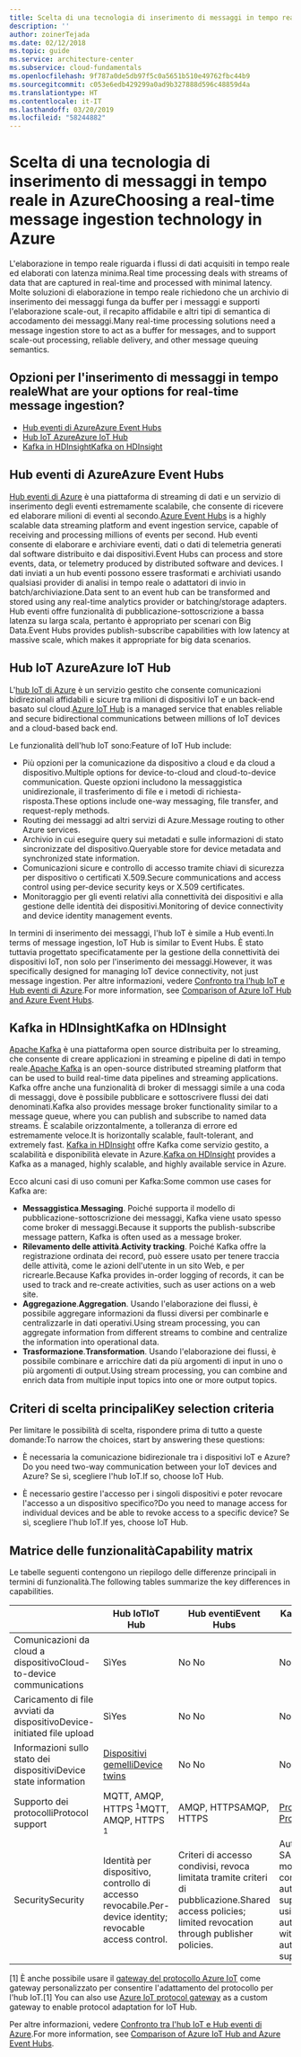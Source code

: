 ```yaml
---
title: Scelta di una tecnologia di inserimento di messaggi in tempo reale
description: ''
author: zoinerTejada
ms.date: 02/12/2018
ms.topic: guide
ms.service: architecture-center
ms.subservice: cloud-fundamentals
ms.openlocfilehash: 9f787a0de5db97f5c0a5651b510e49762fbc44b9
ms.sourcegitcommit: c053e6edb429299a0ad9b327888d596c48859d4a
ms.translationtype: HT
ms.contentlocale: it-IT
ms.lasthandoff: 03/20/2019
ms.locfileid: "58244882"
---
```

# <a name="choosing-a-real-time-message-ingestion-technology-in-azure"></a><span data-ttu-id="c82e9-102">Scelta di una tecnologia di inserimento di messaggi in tempo reale in Azure</span><span class="sxs-lookup"><span data-stu-id="c82e9-102">Choosing a real-time message ingestion technology in Azure</span></span>

<span data-ttu-id="c82e9-103">L'elaborazione in tempo reale riguarda i flussi di dati acquisiti in tempo reale ed elaborati con latenza minima.</span><span class="sxs-lookup"><span data-stu-id="c82e9-103">Real time processing deals with streams of data that are captured in real-time and processed with minimal latency.</span></span> <span data-ttu-id="c82e9-104">Molte soluzioni di elaborazione in tempo reale richiedono che un archivio di inserimento dei messaggi funga da buffer per i messaggi e supporti l'elaborazione scale-out, il recapito affidabile e altri tipi di semantica di accodamento dei messaggi.</span><span class="sxs-lookup"><span data-stu-id="c82e9-104">Many real-time processing solutions need a message ingestion store to act as a buffer for messages, and to support scale-out processing, reliable delivery, and other message queuing semantics.</span></span>

<!-- markdownlint-disable MD026 -->

## <a name="what-are-your-options-for-real-time-message-ingestion"></a><span data-ttu-id="c82e9-105">Opzioni per l'inserimento di messaggi in tempo reale</span><span class="sxs-lookup"><span data-stu-id="c82e9-105">What are your options for real-time message ingestion?</span></span>

<!-- markdownlint-enable MD026 -->

- [<span data-ttu-id="c82e9-106">Hub eventi di Azure</span><span class="sxs-lookup"><span data-stu-id="c82e9-106">Azure Event Hubs</span></span>](/azure/event-hubs/)
- [<span data-ttu-id="c82e9-107">Hub IoT Azure</span><span class="sxs-lookup"><span data-stu-id="c82e9-107">Azure IoT Hub</span></span>](/azure/iot-hub/)
- [<span data-ttu-id="c82e9-108">Kafka in HDInsight</span><span class="sxs-lookup"><span data-stu-id="c82e9-108">Kafka on HDInsight</span></span>](/azure/hdinsight/kafka/apache-kafka-get-started)

## <a name="azure-event-hubs"></a><span data-ttu-id="c82e9-109">Hub eventi di Azure</span><span class="sxs-lookup"><span data-stu-id="c82e9-109">Azure Event Hubs</span></span>

<span data-ttu-id="c82e9-110">[Hub eventi di Azure](/azure/event-hubs/) è una piattaforma di streaming di dati e un servizio di inserimento degli eventi estremamente scalabile, che consente di ricevere ed elaborare milioni di eventi al secondo.</span><span class="sxs-lookup"><span data-stu-id="c82e9-110">[Azure Event Hubs](/azure/event-hubs/) is a highly scalable data streaming platform and event ingestion service, capable of receiving and processing millions of events per second.</span></span> <span data-ttu-id="c82e9-111">Hub eventi consente di elaborare e archiviare eventi, dati o dati di telemetria generati dal software distribuito e dai dispositivi.</span><span class="sxs-lookup"><span data-stu-id="c82e9-111">Event Hubs can process and store events, data, or telemetry produced by distributed software and devices.</span></span> <span data-ttu-id="c82e9-112">I dati inviati a un hub eventi possono essere trasformati e archiviati usando qualsiasi provider di analisi in tempo reale o adattatori di invio in batch/archiviazione.</span><span class="sxs-lookup"><span data-stu-id="c82e9-112">Data sent to an event hub can be transformed and stored using any real-time analytics provider or batching/storage adapters.</span></span> <span data-ttu-id="c82e9-113">Hub eventi offre funzionalità di pubblicazione-sottoscrizione a bassa latenza su larga scala, pertanto è appropriato per scenari con Big Data.</span><span class="sxs-lookup"><span data-stu-id="c82e9-113">Event Hubs provides publish-subscribe capabilities with low latency at massive scale, which makes it appropriate for big data scenarios.</span></span>

## <a name="azure-iot-hub"></a><span data-ttu-id="c82e9-114">Hub IoT Azure</span><span class="sxs-lookup"><span data-stu-id="c82e9-114">Azure IoT Hub</span></span>

<span data-ttu-id="c82e9-115">L'[hub IoT di Azure](/azure/iot-hub/) è un servizio gestito che consente comunicazioni bidirezionali affidabili e sicure tra milioni di dispositivi IoT e un back-end basato sul cloud.</span><span class="sxs-lookup"><span data-stu-id="c82e9-115">[Azure IoT Hub](/azure/iot-hub/) is a managed service that enables reliable and secure bidirectional communications between millions of IoT devices and a cloud-based back end.</span></span>

<span data-ttu-id="c82e9-116">Le funzionalità dell'hub IoT sono:</span><span class="sxs-lookup"><span data-stu-id="c82e9-116">Feature of IoT Hub include:</span></span>

- <span data-ttu-id="c82e9-117">Più opzioni per la comunicazione da dispositivo a cloud e da cloud a dispositivo.</span><span class="sxs-lookup"><span data-stu-id="c82e9-117">Multiple options for device-to-cloud and cloud-to-device communication.</span></span> <span data-ttu-id="c82e9-118">Queste opzioni includono la messaggistica unidirezionale, il trasferimento di file e i metodi di richiesta-risposta.</span><span class="sxs-lookup"><span data-stu-id="c82e9-118">These options include one-way messaging, file transfer, and request-reply methods.</span></span>
- <span data-ttu-id="c82e9-119">Routing dei messaggi ad altri servizi di Azure.</span><span class="sxs-lookup"><span data-stu-id="c82e9-119">Message routing to other Azure services.</span></span>
- <span data-ttu-id="c82e9-120">Archivio in cui eseguire query sui metadati e sulle informazioni di stato sincronizzate del dispositivo.</span><span class="sxs-lookup"><span data-stu-id="c82e9-120">Queryable store for device metadata and synchronized state information.</span></span>
- <span data-ttu-id="c82e9-121">Comunicazioni sicure e controllo di accesso tramite chiavi di sicurezza per dispositivo o certificati X.509.</span><span class="sxs-lookup"><span data-stu-id="c82e9-121">Secure communications and access control using per-device security keys or X.509 certificates.</span></span>
- <span data-ttu-id="c82e9-122">Monitoraggio per gli eventi relativi alla connettività dei dispositivi e alla gestione delle identità dei dispositivi.</span><span class="sxs-lookup"><span data-stu-id="c82e9-122">Monitoring of device connectivity and device identity management events.</span></span>

<span data-ttu-id="c82e9-123">In termini di inserimento dei messaggi, l'hub IoT è simile a Hub eventi.</span><span class="sxs-lookup"><span data-stu-id="c82e9-123">In terms of message ingestion, IoT Hub is similar to Event Hubs.</span></span> <span data-ttu-id="c82e9-124">È stato tuttavia progettato specificatamente per la gestione della connettività dei dispositivi IoT, non solo per l'inserimento dei messaggi.</span><span class="sxs-lookup"><span data-stu-id="c82e9-124">However, it was specifically designed for managing IoT device connectivity, not just message ingestion.</span></span> <span data-ttu-id="c82e9-125">Per altre informazioni, vedere [Confronto tra l'hub IoT e Hub eventi di Azure](/azure/iot-hub/iot-hub-compare-event-hubs).</span><span class="sxs-lookup"><span data-stu-id="c82e9-125">For more information, see [Comparison of Azure IoT Hub and Azure Event Hubs](/azure/iot-hub/iot-hub-compare-event-hubs).</span></span>

## <a name="kafka-on-hdinsight"></a><span data-ttu-id="c82e9-126">Kafka in HDInsight</span><span class="sxs-lookup"><span data-stu-id="c82e9-126">Kafka on HDInsight</span></span>

<span data-ttu-id="c82e9-127">[Apache Kafka](https://kafka.apache.org/) è una piattaforma open source distribuita per lo streaming, che consente di creare applicazioni in streaming e pipeline di dati in tempo reale.</span><span class="sxs-lookup"><span data-stu-id="c82e9-127">[Apache Kafka](https://kafka.apache.org/) is an open-source distributed streaming platform that can be used to build real-time data pipelines and streaming applications.</span></span> <span data-ttu-id="c82e9-128">Kafka offre anche una funzionalità di broker di messaggi simile a una coda di messaggi, dove è possibile pubblicare e sottoscrivere flussi dei dati denominati.</span><span class="sxs-lookup"><span data-stu-id="c82e9-128">Kafka also provides message broker functionality similar to a message queue, where you can publish and subscribe to named data streams.</span></span> <span data-ttu-id="c82e9-129">È scalabile orizzontalmente, a tolleranza di errore ed estremamente veloce.</span><span class="sxs-lookup"><span data-stu-id="c82e9-129">It is horizontally scalable, fault-tolerant, and extremely fast.</span></span> <span data-ttu-id="c82e9-130">[Kafka in HDInsight](/azure/hdinsight/kafka/apache-kafka-get-started) offre Kafka come servizio gestito, a scalabilità e disponibilità elevate in Azure.</span><span class="sxs-lookup"><span data-stu-id="c82e9-130">[Kafka on HDInsight](/azure/hdinsight/kafka/apache-kafka-get-started) provides a Kafka as a managed, highly scalable, and highly available service in Azure.</span></span>

<span data-ttu-id="c82e9-131">Ecco alcuni casi di uso comuni per Kafka:</span><span class="sxs-lookup"><span data-stu-id="c82e9-131">Some common use cases for Kafka are:</span></span>

- <span data-ttu-id="c82e9-132">**Messaggistica**.</span><span class="sxs-lookup"><span data-stu-id="c82e9-132">**Messaging**.</span></span> <span data-ttu-id="c82e9-133">Poiché supporta il modello di pubblicazione-sottoscrizione dei messaggi, Kafka viene usato spesso come broker di messaggi.</span><span class="sxs-lookup"><span data-stu-id="c82e9-133">Because it supports the publish-subscribe message pattern, Kafka is often used as a message broker.</span></span>
- <span data-ttu-id="c82e9-134">**Rilevamento delle attività**.</span><span class="sxs-lookup"><span data-stu-id="c82e9-134">**Activity tracking**.</span></span> <span data-ttu-id="c82e9-135">Poiché Kafka offre la registrazione ordinata dei record, può essere usato per tenere traccia delle attività, come le azioni dell'utente in un sito Web, e per ricrearle.</span><span class="sxs-lookup"><span data-stu-id="c82e9-135">Because Kafka provides in-order logging of records, it can be used to track and re-create activities, such as user actions on a web site.</span></span>
- <span data-ttu-id="c82e9-136">**Aggregazione**.</span><span class="sxs-lookup"><span data-stu-id="c82e9-136">**Aggregation**.</span></span> <span data-ttu-id="c82e9-137">Usando l'elaborazione dei flussi, è possibile aggregare informazioni da flussi diversi per combinarle e centralizzarle in dati operativi.</span><span class="sxs-lookup"><span data-stu-id="c82e9-137">Using stream processing, you can aggregate information from different streams to combine and centralize the information into operational data.</span></span>
- <span data-ttu-id="c82e9-138">**Trasformazione**.</span><span class="sxs-lookup"><span data-stu-id="c82e9-138">**Transformation**.</span></span> <span data-ttu-id="c82e9-139">Usando l'elaborazione dei flussi, è possibile combinare e arricchire dati da più argomenti di input in uno o più argomenti di output.</span><span class="sxs-lookup"><span data-stu-id="c82e9-139">Using stream processing, you can combine and enrich data from multiple input topics into one or more output topics.</span></span>

## <a name="key-selection-criteria"></a><span data-ttu-id="c82e9-140">Criteri di scelta principali</span><span class="sxs-lookup"><span data-stu-id="c82e9-140">Key selection criteria</span></span>

<span data-ttu-id="c82e9-141">Per limitare le possibilità di scelta, rispondere prima di tutto a queste domande:</span><span class="sxs-lookup"><span data-stu-id="c82e9-141">To narrow the choices, start by answering these questions:</span></span>

- <span data-ttu-id="c82e9-142">È necessaria la comunicazione bidirezionale tra i dispositivi IoT e Azure?</span><span class="sxs-lookup"><span data-stu-id="c82e9-142">Do you need two-way communication between your IoT devices and Azure?</span></span> <span data-ttu-id="c82e9-143">Se sì, scegliere l'hub IoT.</span><span class="sxs-lookup"><span data-stu-id="c82e9-143">If so, choose IoT Hub.</span></span>

- <span data-ttu-id="c82e9-144">È necessario gestire l'accesso per i singoli dispositivi e poter revocare l'accesso a un dispositivo specifico?</span><span class="sxs-lookup"><span data-stu-id="c82e9-144">Do you need to manage access for individual devices and be able to revoke access to a specific device?</span></span> <span data-ttu-id="c82e9-145">Se sì, scegliere l'hub IoT.</span><span class="sxs-lookup"><span data-stu-id="c82e9-145">If yes, choose IoT Hub.</span></span>

## <a name="capability-matrix"></a><span data-ttu-id="c82e9-146">Matrice delle funzionalità</span><span class="sxs-lookup"><span data-stu-id="c82e9-146">Capability matrix</span></span>

<span data-ttu-id="c82e9-147">Le tabelle seguenti contengono un riepilogo delle differenze principali in termini di funzionalità.</span><span class="sxs-lookup"><span data-stu-id="c82e9-147">The following tables summarize the key differences in capabilities.</span></span>

<!-- markdownlint-disable MD033 -->

| | <span data-ttu-id="c82e9-148">Hub IoT</span><span class="sxs-lookup"><span data-stu-id="c82e9-148">IoT Hub</span></span> | <span data-ttu-id="c82e9-149">Hub eventi</span><span class="sxs-lookup"><span data-stu-id="c82e9-149">Event Hubs</span></span> | <span data-ttu-id="c82e9-150">Kafka in HDInsight</span><span class="sxs-lookup"><span data-stu-id="c82e9-150">Kafka on HDInsight</span></span> |
| --- | --- | --- | --- |
| <span data-ttu-id="c82e9-151">Comunicazioni da cloud a dispositivo</span><span class="sxs-lookup"><span data-stu-id="c82e9-151">Cloud-to-device communications</span></span> | <span data-ttu-id="c82e9-152">Sì</span><span class="sxs-lookup"><span data-stu-id="c82e9-152">Yes</span></span> | <span data-ttu-id="c82e9-153">No </span><span class="sxs-lookup"><span data-stu-id="c82e9-153">No</span></span> | <span data-ttu-id="c82e9-154">No </span><span class="sxs-lookup"><span data-stu-id="c82e9-154">No</span></span> |
| <span data-ttu-id="c82e9-155">Caricamento di file avviati da dispositivo</span><span class="sxs-lookup"><span data-stu-id="c82e9-155">Device-initiated file upload</span></span> | <span data-ttu-id="c82e9-156">Sì</span><span class="sxs-lookup"><span data-stu-id="c82e9-156">Yes</span></span> | <span data-ttu-id="c82e9-157">No </span><span class="sxs-lookup"><span data-stu-id="c82e9-157">No</span></span> | <span data-ttu-id="c82e9-158">No </span><span class="sxs-lookup"><span data-stu-id="c82e9-158">No</span></span> |
| <span data-ttu-id="c82e9-159">Informazioni sullo stato dei dispositivi</span><span class="sxs-lookup"><span data-stu-id="c82e9-159">Device state information</span></span> | [<span data-ttu-id="c82e9-160">Dispositivi gemelli</span><span class="sxs-lookup"><span data-stu-id="c82e9-160">Device twins</span></span>](/azure/iot-hub/iot-hub-devguide-device-twins) | <span data-ttu-id="c82e9-161">No </span><span class="sxs-lookup"><span data-stu-id="c82e9-161">No</span></span> | <span data-ttu-id="c82e9-162">No </span><span class="sxs-lookup"><span data-stu-id="c82e9-162">No</span></span> |
| <span data-ttu-id="c82e9-163">Supporto dei protocolli</span><span class="sxs-lookup"><span data-stu-id="c82e9-163">Protocol support</span></span> | <span data-ttu-id="c82e9-164">MQTT, AMQP, HTTPS <sup>1</sup></span><span class="sxs-lookup"><span data-stu-id="c82e9-164">MQTT, AMQP, HTTPS <sup>1</sup></span></span> | <span data-ttu-id="c82e9-165">AMQP, HTTPS</span><span class="sxs-lookup"><span data-stu-id="c82e9-165">AMQP, HTTPS</span></span> | [<span data-ttu-id="c82e9-166">Protocollo Kafka</span><span class="sxs-lookup"><span data-stu-id="c82e9-166">Kafka Protocol</span></span>](https://cwiki.apache.org/confluence/display/KAFKA/A+Guide+To+The+Kafka+Protocol) |
| <span data-ttu-id="c82e9-167">Security</span><span class="sxs-lookup"><span data-stu-id="c82e9-167">Security</span></span> | <span data-ttu-id="c82e9-168">Identità per dispositivo, controllo di accesso revocabile.</span><span class="sxs-lookup"><span data-stu-id="c82e9-168">Per-device identity; revocable access control.</span></span> | <span data-ttu-id="c82e9-169">Criteri di accesso condivisi, revoca limitata tramite criteri di pubblicazione.</span><span class="sxs-lookup"><span data-stu-id="c82e9-169">Shared access policies; limited revocation through publisher policies.</span></span> | <span data-ttu-id="c82e9-170">Autenticazione tramite SASL, autorizzazione modulare, integrazione con servizi di autenticazione esterna supportata.</span><span class="sxs-lookup"><span data-stu-id="c82e9-170">Authentication using SASL; pluggable authorization; integration with external authentication services supported.</span></span> |

<!-- markdownlint-enable MD026 -->

<span data-ttu-id="c82e9-171">[1] È anche possibile usare il [gateway del protocollo Azure IoT](/azure/iot-hub/iot-hub-protocol-gateway) come gateway personalizzato per consentire l'adattamento del protocollo per l'hub IoT.</span><span class="sxs-lookup"><span data-stu-id="c82e9-171">[1] You can also use [Azure IoT protocol gateway](/azure/iot-hub/iot-hub-protocol-gateway) as a custom gateway to enable protocol adaptation for IoT Hub.</span></span>

<span data-ttu-id="c82e9-172">Per altre informazioni, vedere [Confronto tra l'hub IoT e Hub eventi di Azure](/azure/iot-hub/iot-hub-compare-event-hubs).</span><span class="sxs-lookup"><span data-stu-id="c82e9-172">For more information, see [Comparison of Azure IoT Hub and Azure Event Hubs](/azure/iot-hub/iot-hub-compare-event-hubs).</span></span>
